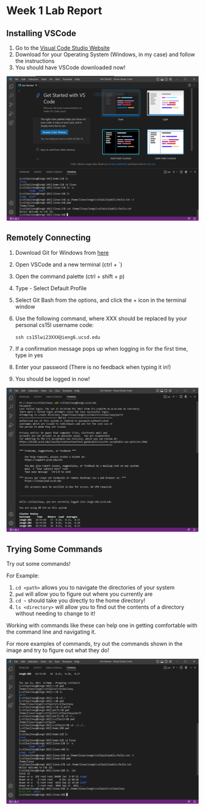 # Week 1 Lab Report
## Installing VSCode
1. Go to the [Visual Code Studio Website]([http://a.com](https://code.visualstudio.com/download))
2. Download for your Operating System (Windows, in my case) and follow the instructions
3. You should have VSCode downloaded now!

![image](Part3img.PNG)

## Remotely Connecting
1. Download Git for Windows from [here](https:///git-scm.com/download/win)
2. Open VSCode and a new terminal (ctrl + `)
3. Open the command palette (ctrl + shift + p)
4. Type - Select Default Profile
5. Select Git Bash from the options, and click the + icon in the terminal window
6. Use the following command, where XXX should be replaced by your personal cs15l username code:

   `ssh cs15lwi23XXX@ieng6.ucsd.edu`
8. If a confirmation message pops up when logging in for the first time, type in yes
9. Enter your password (There is no feedback when typing it in!)
10. You should be logged in now!

![image](Part4img.PNG)

## Trying Some Commands
Try out some commands!

For Example: 
1. `cd <path>` allows you to navigate the directories of your system
2. `pwd` will allow you to figure out where you currently are
3. `cd ~` should take you directly to the home directory!
4. `ls <directory>` will allow you to find out the contents of a directory without needing to change to it!

Working with commands like these can help one in getting comfortable with the command line and navigating it.

For more examples of commands, try out the commands shown in the image and try to figure out what they do!

![image](Part5img.PNG)
